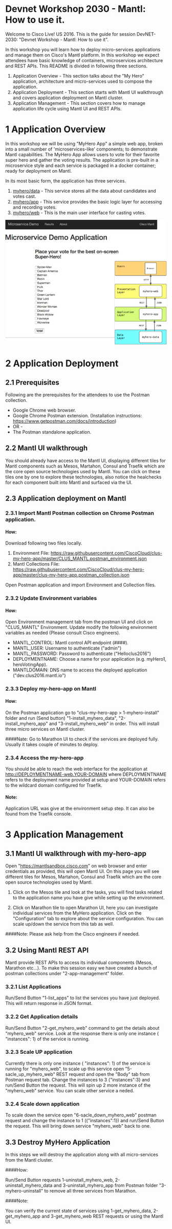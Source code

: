 # Devnet Workshop 2030 - Mantl: How to use it.

Welcome to Cisco Live! US 2016. 
This is the guide for session DevNET-2030: "Devnet Workshop - Mantl: How to use it". 

In this workshop you will learn how to deploy  micro-services applications and manage them on Cisco's Mantl platform. In this workshop we expect attendees have basic knowledge of containers, microservices architecture and REST APIs. This README is divided in following three sections.

1. Application Overview - This section talks about the "My Hero" application, architecture and micro-services used to compose the application.
2. Application Deployment - This section starts with Mantl UI walkthrough and covers application deployment on Mantl cluster.
3. Application Management - This section covers how to manage application life cycle using Mantl UI and REST APIs.


# 1 Application Overview

In this workshop we will be using "MyHero App" a simple web app, broken into a small number of 'microservices-like' components; to demonstrate Mantl capabilities. The MyHero App allows users to vote for their favorite super hero and gather the voting results. 
The application is pre-built in a microservice style and each service is packaged in a docker container; ready for deployment on Mantl.  

In its most basic form, the application has three services.

1. [myhero/data](https://github.com/hpreston/myhero_data) - This service stores all the data about candidates and votes cast.
2. [myhero/app](https://github.com/hpreston/myhero_app) - This service provides the basic logic layer for accessing and recording votes.
3. [myhero/web](https://github.com/hpreston/myhero_web) - This is the main user interface for casting votes.

![MyHero Demo Application](diagrams/myhero-demo-i1.png)


# 2 Application Deployment

## 2.1 Prerequisites

Following are the prerequisites for the attendees to use the Postman collection.

- Google Chrome web browser.
- Google Chrome Postman extension. (Installation instructions: https://www.getpostman.com/docs/introduction)
- OR -
- The Postman standalone application.

## 2.2 Mantl UI walkthrough

You should already have access to the Mantl UI, displaying different tiles for Mantl components such as Mesos, Martahon, Consul and Traefik which are the core open source technologies used by Mantl. You can click on these  tiles one by one to explore these technologies, also notice the healchecks for each component built into Mantl and surfaced via the UI.

## 2.3 Application deployment on Mantl

### 2.3.1 Import Mantl Postman collection on Chrome Postman application.

#### How:

Download following two files locally.

1. Environment File: https://raw.githubusercontent.com/CiscoCloud/clus-my-hero-app/master/CLUS_MANTL.postman_environment.json
2. Mantl Collections File: https://raw.githubusercontent.com/CiscoCloud/clus-my-hero-app/master/clus-my-hero-app.postman_collection.json

Open Postman application and import Environment and Collection files.

### 2.3.2 Update Environment variables

#### How:

Open Environment management tab from the postman UI and click on "CLUS_MANTL" Environment. Update modify the following environment variables as needed (Please consult Cisco engineers).

- MANTL_CONTROL: Mantl control API endpoint (####).
- MANTL_USER: Username to authenticate ("admin")
- MANTL_PASSWORD: Password to authenticate ("Helloclus2016")
- DEPLOYMENTNAME: Choose a name for your application (e.g. myHero1, heroVotingApp).
- MANTLDOMAIN: DNS name to access the deployed application ("dev.clus2016.mantl.io")


### 2.3.3 Deploy my-hero-app on Mantl

#### How:

On the Postman application go to "clus-my-hero-app > 1-myhero-install" folder and run (Send button) "1-install_myhero_data", "2-install_myhero_app" and "3-install_myhero_web" in order. This will install three micro services on Mantl cluster.

####Nate:
Go to Marathon UI to check if the services are deployed fully. Usually it takes couple of minutes to deploy.

### 2.3.4 Access the my-hero-app

You should be able to reach the web interface for the application at http://DEPLOYMENTNAME-web.YOUR-DOMAIN where DEPLOYMENTNAME refers to the deployment name provided at setup and YOUR-DOMAIN refers to the wildcard domain configured for Traefik.

#### Note:

Application URL was give at the environment setup step. It can also be found from the Traefik console.

# 3 Application Management

## 3.1 Mantl UI walkthrough with my-hero-app

Open "https://mantlsandbox.cisco.com" on web browser and enter credentials as provided, this will open Mantl UI. On this page you will see different tiles for Mesos, Martahon, Consul and Traefik which are the core open source technologies used by Mantl.

1. Click on the Mesos tile and look at the tasks, you will find tasks related to the application name you have give while setting up the environment.

2. Click on Marathon tile to open Marathon UI, here you can investigate individual services from the MyHero application. Click on the "Configuration" tab to explore about the service configuration. You can scale up/down the service from this tab as well.

####Note:
Please ask help from the Cisco engineers if needed.    


## 3.2 Using Mantl REST API

Mantl provide REST APIs to access its individual components (Mesos, Marathon etc...). To make this session easy we have created a bunch of postman collections under "2-app-management" folder.

### 3.2.1 List Applications

Run/Send Button "1-list_apps" to list the services you have just deployed. This will return response in JSON format.

### 3.2.2 Get Application details

Run/Send Button "2-get_myhero_web" command to get the details about "myhero_web" service. Look at the response there is only one instance ( "instances": 1) of the service is running.

### 3.2.3 Scale UP application

Currently there is only one instance ( "instances": 1) of the service is running for "myhero_web", to scale up this service open "5-sacle_up_myhero_web" REST request and open the "Body" tab from Postman request tab. Change the instances to 3 {"instances":3} and run/Send Button the request. This will spin up 2 more instance of the "myhero_web" service. You can scale other service a neded.

### 3.2.4 Scale down application

To scale down the service open "6-sacle_down_myhero_web" postman request and change the instance to 1 ({"instances":1}) and run/Send Button the request. This will bring down service "myhero_web" back to one.

## 3.3 Destroy MyHero Application

In this steps we will destroy the application along with all micro-services from the Mantl cluster.

####How:

Run/Send Button requests 1-uninstall_myhero_web, 2-uninstall_myhero_data and  3-uninstall_myhero_app from Postman folder "3-myhero-uninstall" to remove all three services from Marathon.

####Note:

You can verify the current state of services using 1-get_myhero_data, 2-get_myhero_app and 3-get_myhero_web REST requests or using the Mantl UI.
